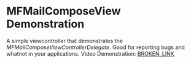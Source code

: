 MFMailComposeView Demonstration
================
A simple viewcontroller that demonstrates the <i>MFMailComposeViewControllerDelegate</i>. Good for reporting bugs and whatnot in your applications. Video Demonstration: <a href="#">BROKEN_LINK</a></b>

